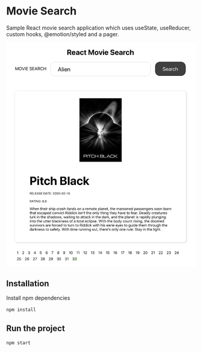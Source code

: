 # Movie Search
Sample React movie search application which uses useState, useReducer, custom hooks, @emotion/styled and a pager.

![App](https://raw.githubusercontent.com/iJKTen/react-movie-search/master/public/screenshots/App.png)

## Installation
Install npm dependencies
```
npm install
```

## Run the project
```
npm start
```
